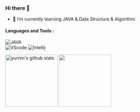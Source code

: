 ### Hi there 👋  
    
<!--
**yurrim/yurrim** is a ✨ _special_ ✨ repository because its `README.md` (this file) appears on your GitHub profile.

Here are some ideas to get you started:

- 🔭 I’m currently working on ...
- 🌱 I’m currently learning ...
- 👯 I’m looking to collaborate on ...
- 🤔 I’m looking for help with ...
- 💬 Ask me about ...
- 📫 How to reach me: ...
- 😄 Pronouns: ...
- ⚡ Fun fact: ...

##### Interest : 
![yurrim's GitHub stats](https://github-readme-stats.vercel.app/api?username=yurrim&show_icons=true)
![yurrim's language](https://github-readme-stats.vercel.app/api/top-langs/?username=yurrim&langs_count=1) 사용한 언어 %로 나타내 줌

-->

- 🌱 I’m currently learning JAVA & Data Structure & Algorithm  
  
#### Languages and Tools :
![JAVA](https://img.shields.io/badge/Java-007396?style=flat-square&logo=Java&logoColor=white)  
![VScode](https://img.shields.io/badge/VScode-007ACC?style=flat-square&logo=visualstudiocode&logoColor=white)
![Intellij](https://img.shields.io/badge/Intellij-000000?style=flat-square&logo=IntellijIDEA&logoColor=white)  
  
<a href="https://github.com/yurrim"><img align="center" style="height:165px" src="https://github-readme-stats.vercel.app/api?username=yurrim&show_icons=true" alt="yurrim's github stats" /></a> 
<a href="https://github.com/yurrim"><img align="center" style="height:165px" src="https://github-readme-stats.vercel.app/api/top-langs/?username=yurrim&langs_count=5" /></a>

